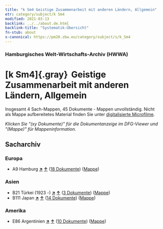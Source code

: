 ```yaml
---
title: "k Sm4 Geistige Zusammenarbeit mit anderen Ländern, Allgemein"
etr: category/subject/k Sm4
modified: 2021-03-13
backlink: ../../about.de.html
backlink-title: "Systematik-Übersicht"
fn-stub: about
x-canonical: https://pm20.zbw.eu/category/subject/s/k_Sm4
---
```


### Hamburgisches Welt-Wirtschafts-Archiv (HWWA)
# [k Sm4]{.gray}&#8201; Geistige Zusammenarbeit mit anderen Ländern, Allgemein&#160; 




Insgesamt 4 Sach-Mappen, 45 Dokumente - Mappen unvollständig.
Nicht als Mappe aufbereitetes Material finden Sie unter [digitalisierte Microfilme](/film/h1_sh.de.html).

_Klicken Sie "(xy Dokumente)" für die Dokumentanzeige im DFG-Viewer und "(Mappe)" für Mappeninformation._

## Sacharchiv




### Europa

- A9 Hamburg [**&nearr;**](../../../geo/i/140905/about.de.html "Hamburg (alle Mappen)") [**&uarr;**](../../../geo/about.de.html#A9 "Ländersystematik") (<a href="https://pm20.zbw.eu/dfgview/sh/140905,144755" title="über: Hamburg : Geistige Zusammenarbeit mit anderen Ländern, Allgemein" target="_blank">18 Dokumente</a>) ([Mappe](../../../../folder/sh/1409xx/140905/1447xx/144755/about.de.html))

### Asien

- B21 Türkei (1923 -) [**&nearr;**](../../../geo/i/141111/about.de.html "Türkei (1923 -) (alle Mappen)") [**&uarr;**](../../../geo/about.de.html#B21 "Ländersystematik") (<a href="https://pm20.zbw.eu/dfgview/sh/141111,144755" title="über: Türkei (1923 -) : Geistige Zusammenarbeit mit anderen Ländern, Allgemein" target="_blank">3 Dokumente</a>) ([Mappe](../../../../folder/sh/1411xx/141111/1447xx/144755/about.de.html))
- B111 Japan [**&nearr;**](../../../geo/i/141272/about.de.html "Japan (alle Mappen)") [**&uarr;**](../../../geo/about.de.html#B111 "Ländersystematik") (<a href="https://pm20.zbw.eu/dfgview/sh/141272,144755" title="über: Japan : Geistige Zusammenarbeit mit anderen Ländern, Allgemein" target="_blank">14 Dokumente</a>) ([Mappe](../../../../folder/sh/1412xx/141272/1447xx/144755/about.de.html))

### Amerika

- E86 Argentinien [**&nearr;**](../../../geo/i/141692/about.de.html "Argentinien (alle Mappen)") [**&uarr;**](../../../geo/about.de.html#E86 "Ländersystematik") (<a href="https://pm20.zbw.eu/dfgview/sh/141692,144755" title="über: Argentinien : Geistige Zusammenarbeit mit anderen Ländern, Allgemein" target="_blank">10 Dokumente</a>) ([Mappe](../../../../folder/sh/1416xx/141692/1447xx/144755/about.de.html))


